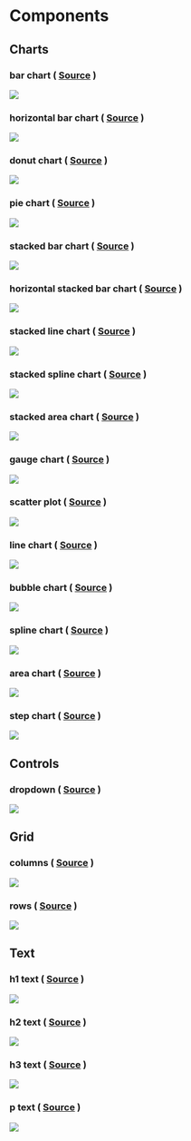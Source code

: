 # Components
## Charts

<div class="gallery-category" markdown="1">


<div class="gallery-item"  markdown="1">

### bar chart ( [Source](examples/bar_chart) )
![](screenshots/bar_chart.png)

</div>


<div class="gallery-item"  markdown="1">

### horizontal bar chart ( [Source](examples/horizontal_bar_chart) )
![](screenshots/horizontal_bar_chart.png)

</div>


<div class="gallery-item"  markdown="1">

### donut chart ( [Source](examples/donut_chart) )
![](screenshots/donut_chart.png)

</div>


<div class="gallery-item"  markdown="1">

### pie chart ( [Source](examples/pie_chart) )
![](screenshots/pie_chart.png)

</div>


<div class="gallery-item"  markdown="1">

### stacked bar chart ( [Source](examples/stacked_bar_chart) )
![](screenshots/stacked_bar_chart.png)

</div>


<div class="gallery-item"  markdown="1">

### horizontal stacked bar chart ( [Source](examples/horizontal_stacked_bar_chart) )
![](screenshots/horizontal_stacked_bar_chart.png)

</div>


<div class="gallery-item"  markdown="1">

### stacked line chart ( [Source](examples/stacked_line_chart) )
![](screenshots/stacked_line_chart.png)

</div>


<div class="gallery-item"  markdown="1">

### stacked spline chart ( [Source](examples/stacked_spline_chart) )
![](screenshots/stacked_spline_chart.png)

</div>


<div class="gallery-item"  markdown="1">

### stacked area chart ( [Source](examples/stacked_area_chart) )
![](screenshots/stacked_area_chart.png)

</div>


<div class="gallery-item"  markdown="1">

### gauge chart ( [Source](examples/gauge_chart) )
![](screenshots/gauge_chart.png)

</div>


<div class="gallery-item"  markdown="1">

### scatter plot ( [Source](examples/scatter_plot) )
![](screenshots/scatter_plot.png)

</div>


<div class="gallery-item"  markdown="1">

### line chart ( [Source](examples/line_chart) )
![](screenshots/line_chart.png)

</div>


<div class="gallery-item"  markdown="1">

### bubble chart ( [Source](examples/bubble_chart) )
![](screenshots/bubble_chart.png)

</div>


<div class="gallery-item"  markdown="1">

### spline chart ( [Source](examples/spline_chart) )
![](screenshots/spline_chart.png)

</div>


<div class="gallery-item"  markdown="1">

### area chart ( [Source](examples/area_chart) )
![](screenshots/area_chart.png)

</div>


<div class="gallery-item"  markdown="1">

### step chart ( [Source](examples/step_chart) )
![](screenshots/step_chart.png)

</div>


</div>


## Controls

<div class="gallery-category" markdown="1">


<div class="gallery-item"  markdown="1">

### dropdown ( [Source](examples/dropdown) )
![](screenshots/dropdown.png)

</div>


</div>


## Grid

<div class="gallery-category" markdown="1">


<div class="gallery-item"  markdown="1">

### columns ( [Source](examples/columns) )
![](screenshots/columns.png)

</div>


<div class="gallery-item"  markdown="1">

### rows ( [Source](examples/rows) )
![](screenshots/rows.png)

</div>


</div>


## Text

<div class="gallery-category" markdown="1">


<div class="gallery-item"  markdown="1">

### h1 text ( [Source](examples/h1_text) )
![](screenshots/h1_text.png)

</div>


<div class="gallery-item"  markdown="1">

### h2 text ( [Source](examples/h2_text) )
![](screenshots/h2_text.png)

</div>


<div class="gallery-item"  markdown="1">

### h3 text ( [Source](examples/h3_text) )
![](screenshots/h3_text.png)

</div>


<div class="gallery-item"  markdown="1">

### p text ( [Source](examples/p_text) )
![](screenshots/p_text.png)

</div>


</div>


